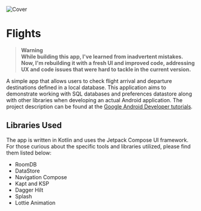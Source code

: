 ![Cover](https://github.com/bit-shift-studios/flights-app/assets/70282966/39f5275e-4b05-40dd-b751-6a883c7dd410)

# Flights

> **Warning**\
**While building this app, I've learned from inadvertent mistakes. Now, I'm rebuilding it with a fresh UI and improved code, addressing UX and code issues that were hard to tackle in the current version.**

A simple app that allows users to check flight arrival and departure destinations defined in a local database. This application aims to demonstrate working with SQL databases and preferences datastore along with other libraries when developing an actual Android application. The project description can be found at the [Google Android Developer tutorials](https://developer.android.com/codelabs/basic-android-kotlin-compose-flight-search).

## Libraries Used

The app is written in Kotlin and uses the Jetpack Compose UI framework. For those curious about the specific tools and libraries utilized, please find them listed below:

- RoomDB
- DataStore
- Navigation Compose
- Kapt and KSP
- Dagger Hilt
- Splash
- Lottie Animation
